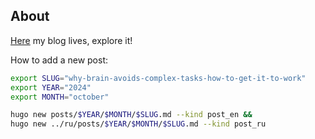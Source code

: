 ## About

[Here](https://novikov-ai.github.io/) my blog lives, explore it!

How to add a new post:

~~~bash
export SLUG="why-brain-avoids-complex-tasks-how-to-get-it-to-work"
export YEAR="2024"
export MONTH="october"

hugo new posts/$YEAR/$MONTH/$SLUG.md --kind post_en &&
hugo new ../ru/posts/$YEAR/$MONTH/$SLUG.md --kind post_ru
~~~